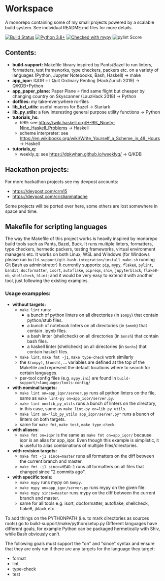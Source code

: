 # Workspace
A monorepo containing some of my small projects powered by a scalable build system. See individual README.md files for more details.

[![Build Status](https://dev.azure.com/cristianmatache/workspace/_apis/build/status/cristianmatache.workspace?branchName=master)](https://dev.azure.com/cristianmatache/workspace/_build/latest?definitionId=1&branchName=master)
[![Python 3.8+](https://img.shields.io/badge/python-3.7+-blue.svg)](https://www.python.org/downloads/)
[![Checked with mypy](http://www.mypy-lang.org/static/mypy_badge.svg)](http://mypy-lang.org/)
![pylint Score](https://mperlet.github.io/pybadge/badges/10.svg)

## Contents:
- **build-support:** Makefile library inspired by Pants/Bazel to run linters, formatters, test frameworks,
  type checkers, packers etc. on a variety of languages (Python, Jupyter Notebooks, Bash, Haskell) → make
- **app_iqor:** IQOR = I Quit Ordinary Renting (HackZurich 2019) →  Q/KDB+Python
- **app_paper_plane:** Paper Plane = find same flight but cheaper by changing country on Skyscanner (LauzHack 2018) → Python
- **dotfiles:** my take-everywhere rc-files
- **lib_bzl_utils:** useful macros for Bazel →  Starlark
- **lib_py_utils:** a few interesting general purpose utility functions → Python
- **tutorials_hs:**
  - h99: see https://wiki.haskell.org/H-99:_Ninety-Nine_Haskell_Problems → Haskell
  - scheme interpreter: see https://en.wikibooks.org/wiki/Write_Yourself_a_Scheme_in_48_Hours → Haskell
- **tutorials_q:**
  - weekly_q: see https://dpkwhan.github.io/weeklyq/ → Q/KDB

## Hackathon projects:
For more hackathon projects see my devpost accounts:
-  https://devpost.com/crm15
-  https://devpost.com/cristianmatache

Some projects will be ported over here, some others are lost somewhere in space and time.

## Makefile for scripting languages
The way the Makefile of this project works is heavily inspired by monorepo build tools such as Pants, Bazel, Buck.
It runs multiple linters, formatters, type checkers, hermetic packers, testing frameworks, virtual environment managers etc. It works on both 
Linux, WSL and Windows (for Windows please run  `build-support/git-bash-integration/install_make.sh` running Git Bash as administrator)
It currently supports:
`pip`, `mypy`, `flake8`, `pylint`, `bandit`, `docformatter`, `isort`, `autoflake`, `pipreqs`, `shiv`, `jupyterblack`, `flake8-nb`, `shellcheck`, `hlint`;
and it would be very easy to extend it with another tool, just following the existing examples.

### Usage exampples:
-  **without targets:**
    -  `make lint` runs:
       -  a bunch of python linters on all directories (in `$onpy`) that contain python/stub files.
       -  a bunch of notebook linters on all directories (in `$onnb`) that contain .ipynb files.
       -  a bash linter (shellcheck) on all directories (in `$onsh`) that contain bash files.
       -  a haskell linter (shellcheck) on all directories (in `$onhs`) that contain haskell files.
    -  `make lint`, `make fmt -j1`, `make type-check` work similarly
    -  the `$(onpy)`, `$(onsh)`, ... variables are defined at the top of the Makefile and represent the default locations where to search for certain languages.
    -  per-tool config files (e.g. `mypy.ini`) are found in `build-support/<language>/tools-config/`
-  **with nominal targets:**
    -  `make lint on=app_iqor/server.py` runs all python linters on the file, same as `make lint-py on=app_iqor/server.py`.
    -  `make lint on=lib_py_utils` runs a bunch of linters on the directory, in this case, same as `make lint-py on=lib_py_utils`.
    -  `make lint on="lib_py_utils app_iqor/server.py"` runs a bunch of linters on both targets.
    -  same for `make fmt`, `make test`, `make type-check`.
- **with aliases:**
    -  `make fmt on=iqor` is the same as `make fmt on=app_iqor/` because iqor is an alias for app_iqor.
       Even though this example is simplistic, it is useful to alias combinations of multiple files/directories.
-  **with revision targets:**
    -  `make fmt -j1 since=master` runs all formatters on the diff between the current branch and master.
    -  `make fmt -j1 since=HEAD~1` runs all formatters on all files that changed since "2 commits ago".
-  **with specific tools:**
      -  `make mypy` runs mypy on `$onpy`.
      -  `make mypy on=app_iqor/server.py` runs mypy on the given file.
      -  `make mypy since=master` runs mypy on the diff between the current branch and master.
      -  same for all tools e.g. isort, docformatter, autoflake, shellcheck, flake8, jblack etc.
  
To add things on the PYTHONPATH (i.e. to mark directories as sources roots) go to build-support/make/python/setup.py
Different languages have different goals, for example Python can be packaged hermetically with Shiv, while Bash obviously can't.

The following goals must support the "on" and "since" syntax and ensure that they are only run if there are any
targets for the language they target:
-  format
-  lint
-  type-check
-  test
